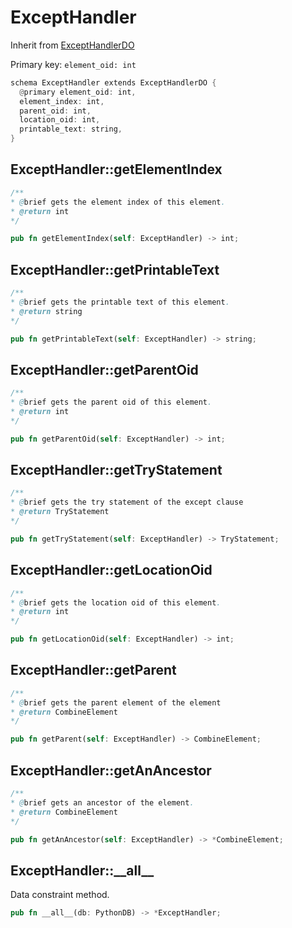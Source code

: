 # ExceptHandler

Inherit from [ExceptHandlerDO](./ExceptHandlerDO.md)

Primary key: `element_oid: int`

```rust
schema ExceptHandler extends ExceptHandlerDO {
  @primary element_oid: int,
  element_index: int,
  parent_oid: int,
  location_oid: int,
  printable_text: string,
}
```
## ExceptHandler::getElementIndex

```java
/**
* @brief gets the element index of this element.
* @return int
*/
```
```rust
pub fn getElementIndex(self: ExceptHandler) -> int;
```
## ExceptHandler::getPrintableText

```java
/**
* @brief gets the printable text of this element.
* @return string
*/
```
```rust
pub fn getPrintableText(self: ExceptHandler) -> string;
```
## ExceptHandler::getParentOid

```java
/**
* @brief gets the parent oid of this element.
* @return int
*/
```
```rust
pub fn getParentOid(self: ExceptHandler) -> int;
```
## ExceptHandler::getTryStatement

```java
/**
* @brief gets the try statement of the except clause
* @return TryStatement 
*/
```
```rust
pub fn getTryStatement(self: ExceptHandler) -> TryStatement;
```
## ExceptHandler::getLocationOid

```java
/**
* @brief gets the location oid of this element.
* @return int
*/
```
```rust
pub fn getLocationOid(self: ExceptHandler) -> int;
```
## ExceptHandler::getParent

```java
/**
* @brief gets the parent element of the element
* @return CombineElement 
*/
```
```rust
pub fn getParent(self: ExceptHandler) -> CombineElement;
```
## ExceptHandler::getAnAncestor

```java
/**
* @brief gets an ancestor of the element.
* @return CombineElement 
*/
```
```rust
pub fn getAnAncestor(self: ExceptHandler) -> *CombineElement;
```
## ExceptHandler::\_\_all\_\_

Data constraint method.

```rust
pub fn __all__(db: PythonDB) -> *ExceptHandler;
```
